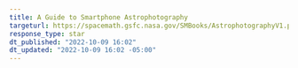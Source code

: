 ```yaml
---
title: A Guide to Smartphone Astrophotography
targeturl: https://spacemath.gsfc.nasa.gov/SMBooks/AstrophotographyV1.pdf
response_type: star
dt_published: "2022-10-09 16:02"
dt_updated: "2022-10-09 16:02 -05:00"
---
```

